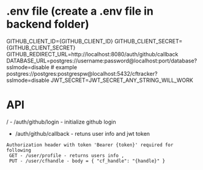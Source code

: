 # .env  file (create a .env file in backend folder)

GITHUB_CLIENT_ID={GITHUB_CLIENT_ID}
GITHUB_CLIENT_SECRET={GITHUB_CLIENT_SECRET}
GITHUB_REDIRECT_URL=http://localhost:8080/auth/github/callback
DATABASE_URL=postgres://username:password@localhost:port/database?sslmode=disable # example postgres://postgres:postgrespw@localhost:5432/cftracker?sslmode=disable
JWT_SECRET=JWT_SECRET_ANY_STRING_WILL_WORK

# API

/  - /auth/github/login  - initialize github login
   - /auth/github/callback - retuns user info and jwt token

	Authorization header with token 'Bearer {token}' required for following 
	 GET - /user/profile - returns users info , 
	 PUT - /user/cfhandle - body = { "cf_handle": "{handle}" } 